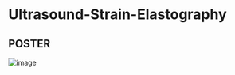 # Ultrasound-Strain-Elastography

## POSTER 

![image](https://github.com/user-attachments/assets/694a021a-e33d-4ca7-a2a4-c79e44b223e9)


